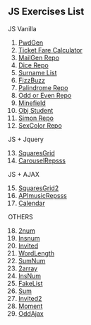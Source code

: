 ## JS Exercises List

JS Vanilla

1. [PwdGen](https://giampaolo1.github.io/js-pwdgen-wannabe/)
2. [Ticket Fare Calculator](https://giampaolo1.github.io/js-biglietto-treno/)
3. [MailGen Repo](https://giampaolo1.github.io/js-mail-dadi/)
4. [Dice Repo](https://giampaolo1.github.io/js-mail-dadi/)
5. [Surname List](https://giampaolo1.github.io/js-lista-cognomi/)
6. [FizzBuzz](https://giampaolo1.github.io/js-fizzbuzz/)
7. [Palindrome Repo](https://giampaolo1.github.io/js-paliedispari/)
8. [Odd or Even Repo](https://giampaolo1.github.io/js-paliedispari/)
9. [Minefield](https://giampaolo1.github.io/js-campominato/)
10. [Obj Student](https://giampaolo1.github.io/js-oggetti-studenti/)
11. [Simon Repo](https://giampaolo1.github.io/js-simon-sexcolor/)
12. [SexColor Repo](https://giampaolo1.github.io/js-simon-sexcolor/)

JS + Jquery

13. [SquaresGrid](https://giampaolo1.github.io/js-jq-grigliaquadrati/)
14. [CarouselRepsss](https://giampaolo1.github.io/js-jq-carousel/)

JS + AJAX

15. [SquaresGrid2](https://giampaolo1.github.io/js-jq-ajax-grigliaquad/)
16. [APImusicRepsss](https://giampaolo1.github.io/js-jq-ajax-api-musica/)
17. [Calendar](https://giampaolo1.github.io/ajax-ex-calendar/)

OTHERS

18. [2num](https://giampaolo1.github.io/js-pwdgen-wannabe/)
19. [Insnum](https://giampaolo1.github.io/js-pwdgen-wannabe/)
20. [Invited](https://giampaolo1.github.io/js-pwdgen-wannabe/)
21. [WordLength](https://giampaolo1.github.io/js-pwdgen-wannabe/)
22. [SumNum](https://giampaolo1.github.io/js-pwdgen-wannabe/)
23. [2array](https://giampaolo1.github.io/js-pwdgen-wannabe/)
24. [InsNum](https://giampaolo1.github.io/js-pwdgen-wannabe/)
25. [FakeList](https://giampaolo1.github.io/js-pwdgen-wannabe/)
26. [Sum](https://giampaolo1.github.io/js-pwdgen-wannabe/)
27. [Invited2](https://giampaolo1.github.io/js-pwdgen-wannabe/)
28. [Moment](https://giampaolo1.github.io/js-pwdgen-wannabe/)
29. [OddAjax](https://giampaolo1.github.io/js-pwdgen-wannabe/)
